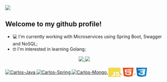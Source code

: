 <div> 
  <a href="https://www.linkedin.com/in/carlos-pinheiro" target="_blank"><img src="https://img.shields.io/badge/-LinkedIn-%230077B5?style=for-the-badge&logo=linkedin&logoColor=white" target="_blank"></a> 
</div>

## Welcome to my github profile!

- 💻 I'm currently working with Microservices using Spring Boot, Swagger and NoSQL;
- 🤓 I'm interested in learning Golang;

<div align="center">
  <a href="https://github.com/pinheirocarlos">
  <img height="180em" src="https://github-readme-stats.vercel.app/api?username=pinheirocarlos&show_icons=true&theme=dark&include_all_commits=true&count_private=true"/>
  <img height="180em" src="https://github-readme-stats.vercel.app/api/top-langs/?username=pinheirocarlos&layout=compact&langs_count=7&theme=dark"/>
</div>
<div style="display: inline_block"><br>
  <img align="center" alt="Carlos-Java" height="30" src="https://cdn.jsdelivr.net/gh/devicons/devicon/icons/java/java-original-wordmark.svg" />
  <img align="center" alt="Carlos-Spring" height="30" src="https://cdn.jsdelivr.net/gh/devicons/devicon/icons/spring/spring-original-wordmark.svg" />
  <img align="center" alt="Carlos-Mongo" height="30" src="https://cdn.jsdelivr.net/gh/devicons/devicon/icons/mongodb/mongodb-original-wordmark.svg" />
  <img align="center" alt="Carlos-Js" height="30" width="40" src="https://raw.githubusercontent.com/devicons/devicon/master/icons/javascript/javascript-plain.svg">
  <img align="center" alt="Carlos-HTML" height="30" width="40" src="https://raw.githubusercontent.com/devicons/devicon/master/icons/html5/html5-original.svg">
  <img align="center" alt="Carlos-CSS" height="30" width="40" src="https://raw.githubusercontent.com/devicons/devicon/master/icons/css3/css3-original.svg">
</div>
  
  ##
 
